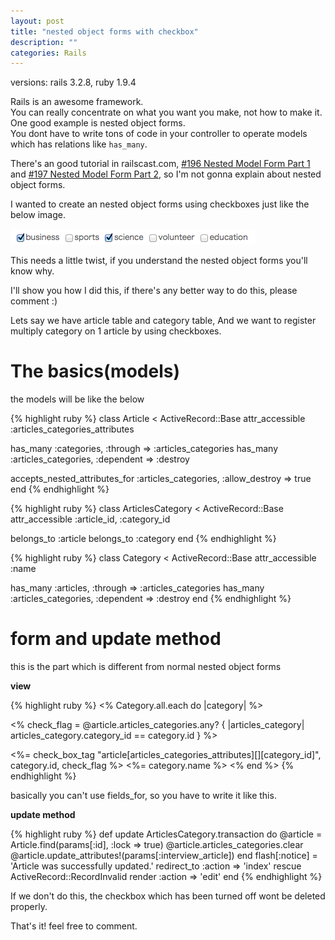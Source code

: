 ```yaml
---
layout: post
title: "nested object forms with checkbox"
description: ""
categories: Rails
---
```

versions: rails 3.2.8, ruby 1.9.4

Rails is an awesome framework.<br>
You can really concentrate on what you want you make, not how to make it.<br>
One good example is nested object forms.<br>
You dont have to write tons of code in your controller to operate models which has relations like `has_many`.

There's an good tutorial in railscast.com, [#196 Nested Model Form Part 1](http://railscasts.com/episodes/196-nested-model-form-part-1) and [#197 Nested Model Form Part 2](http://railscasts.com/episodes/197-nested-model-form-part-2), so I'm not gonna explain about nested object forms.


I wanted to create an nested object forms using checkboxes just like the below image.

![check_boxes](/images/nested-object-forms-with-checkboxes/checkboxes.png)


This needs a little twist, if you understand the nested object forms you'll know why.

I'll show you how I did this, if there's any better way to do this, please comment :)

Lets say we have article table and category table, And we want to register multiply category on 1 article by using checkboxes.


# The basics(models)

the models will be like the below

{% highlight ruby %}
class Article < ActiveRecord::Base
  attr_accessible :articles_categories_attributes

  has_many :categories, :through => :articles_categories
  has_many :articles_categories, :dependent => :destroy

  accepts_nested_attributes_for :articles_categories, :allow_destroy => true
end
{% endhighlight %}

{% highlight ruby %}
class ArticlesCategory < ActiveRecord::Base
  attr_accessible :article_id, :category_id

  belongs_to :article
  belongs_to :category
end
{% endhighlight %}

{% highlight ruby %}
class Category < ActiveRecord::Base
  attr_accessible :name

  has_many :articles, :through => :articles_categories
  has_many :articles_categories, :dependent => :destroy
end
{% endhighlight %}


# form and update method

this is the part which is different from normal nested object forms

**view**

{% highlight ruby %}
<% Category.all.each do |category| %>

  <% check_flag = @article.articles_categories.any? { |articles_category| articles_category.category_id == category.id } %>

  <%= check_box_tag "article[articles_categories_attributes][][category_id]", category.id, check_flag %>
  <%= category.name %>
<% end %>
{% endhighlight %}

basically you can't use fields_for, so you have to write it like this.


**update method**

{% highlight ruby %}
def update
  ArticlesCategory.transaction do
    @article = Article.find(params[:id], :lock => true)
    @article.articles_categories.clear
    @article.update_attributes!(params[:interview_article])
  end
    flash[:notice] = 'Article was successfully updated.'
    redirect_to :action => 'index'
  rescue ActiveRecord::RecordInvalid
    render :action => 'edit'
end
{% endhighlight %}

If we don't do this, the checkbox which has been turned off wont be deleted properly.

That's it! feel free to comment.
